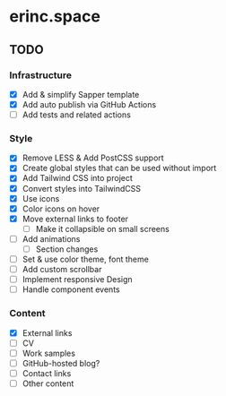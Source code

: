 # erinc.space

## TODO

### Infrastructure

- [x] Add & simplify Sapper template
- [x] Add auto publish via GitHub Actions
- [ ] Add tests and related actions

### Style

- [x] Remove LESS & Add PostCSS support
- [x] Create global styles that can be used without import
- [x] Add Tailwind CSS into project
- [x] Convert styles into TailwindCSS
- [x] Use icons
- [x] Color icons on hover
- [x] Move external links to footer
  - [ ] Make it collapsible on small screens
- [ ] Add animations
  - [ ] Section changes
- [ ] Set & use color theme, font theme
- [ ] Add custom scrollbar
- [ ] Implement responsive Design
- [ ] Handle component events

### Content

- [x] External links
- [ ] CV
- [ ] Work samples
- [ ] GitHub-hosted blog?
- [ ] Contact links
- [ ] Other content
